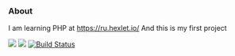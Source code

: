 ### About
I am learning PHP at https://ru.hexlet.io/
And this is my first project

<a href="https://codeclimate.com/github/barsukov2/php-project-lvl1/maintainability"><img src="https://api.codeclimate.com/v1/badges/9a2fd6e808e132068744/maintainability" /></a>
<a href="https://codeclimate.com/github/barsukov2/php-project-lvl1/test_coverage"><img src="https://api.codeclimate.com/v1/badges/9a2fd6e808e132068744/test_coverage" /></a>
[![Build Status](https://travis-ci.com/barsukov2/php-project-lvl1.svg?branch=master)](https://travis-ci.com/barsukov2/php-project-lvl1)